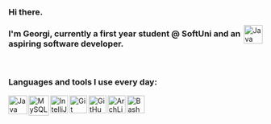 ### Hi there.

<img align="right" draggable=”false” alt="Java" width="37px" src="https://i.kym-cdn.com/photos/images/original/001/472/527/adc.gif" 
/>

### I'm Georgi, currently a first year student @ SoftUni and an aspiring software developer.

<br />

### Languages and tools I use every day:

<img align="left" draggable=”false” alt="Java" width="37px" src="https://camo.githubusercontent.com/ec75fffa4a003fa9ea6ba393834fdbf4fab55e5252776c41024e811a351fdec7/68747470733a2f2f7777772e766563746f726c6f676f2e7a6f6e652f6c6f676f732f6a6176612f6a6176612d69636f6e2e737667" 
/>
<img align="left" draggable=”false” alt="MySQL" width="40px" src="https://pngimg.com/uploads/mysql/mysql_PNG23.png"
/>
<img align="left" draggable=”false” alt="IntelliJ IDEA" width="35px" src="https://upload.wikimedia.org/wikipedia/commons/thumb/9/9c/IntelliJ_IDEA_Icon.svg/1200px-IntelliJ_IDEA_Icon.svg.png" 
/>
<img align="left" draggable=”false” alt="Git" width="35px" src="https://camo.githubusercontent.com/fbfcb9e3dc648adc93bef37c718db16c52f617ad055a26de6dc3c21865c3321d/68747470733a2f2f7777772e766563746f726c6f676f2e7a6f6e652f6c6f676f732f6769742d73636d2f6769742d73636d2d69636f6e2e737667" 
/>
<img align="left" draggable=”false” alt="GitHub" width="35px" src="https://upload.wikimedia.org/wikipedia/commons/thumb/9/91/Octicons-mark-github.svg/2048px-Octicons-mark-github.svg.png" />
<img align="left" draggable=”false” alt="ArchLinux" width="35px" src="https://upload.wikimedia.org/wikipedia/commons/thumb/a/a5/Archlinux-icon-crystal-64.svg/1024px-Archlinux-icon-crystal-64.svg.png"
/>
<img align="left" draggable=”false” alt="Bash" width="35px" src="https://upload.wikimedia.org/wikipedia/commons/thumb/4/4b/Bash_Logo_Colored.svg/1024px-Bash_Logo_Colored.svg.png"
/>
